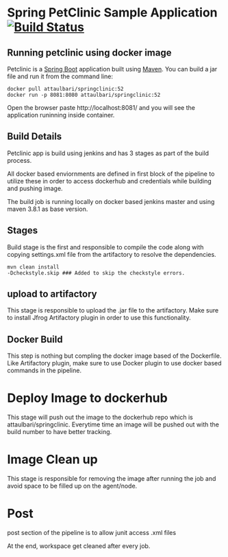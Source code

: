 # Spring PetClinic Sample Application [![Build Status](https://travis-ci.org/spring-projects/spring-petclinic.png?branch=main)](https://travis-ci.org/spring-projects/spring-petclinic/)


## Running petclinic using docker image
Petclinic is a [Spring Boot](https://spring.io/guides/gs/spring-boot) application built using [Maven](https://spring.io/guides/gs/maven/). You can build a jar file and run it from the command line:


```
docker pull attaulbari/springclinic:52
docker run -p 8081:8080 attaulbari/springclinic:52
```

Open the browser paste http://localhost:8081/ and you will see the application runinning inside container.


## Build Details

Petclinic app is build using jenkins and has 3 stages as part of the build process.

All docker based enviornments are defined in first block of the pipeline to utilize these in order to access dockerhub and credentials while building and pushing image.

The build job is running locally on docker based jenkins master and using maven 3.8.1 as base version.

## Stages

Build stage is the first and responsible to compile the code along with copying settings.xml file from the artifactory to resolve the dependencies.

```
mvn clean install 
-Dcheckstyle.skip ### Added to skip the checkstyle errors.
```

## upload to artifactory

This stage is responsible to upload the .jar file to the artifactory. Make sure to install Jfrog Artifactory plugin in order to use this functionality.

## Docker Build

This step is nothing but compling the docker image based of the Dockerfile. Like Artifactory plugin, make sure to use Docker plugin to use docker based commands in the pipeline.

# Deploy Image to dockerhub

This stage will push out the image to the dockerhub repo which is attaulbari/springclinic. Everytime time an image will be pushed out with the build number to have better tracking.

# Image Clean up

This stage is responsible for removing the image after running the job and avoid space to be filled up on the agent/node.

# Post

post section of the pipeline is to allow junit access .xml files

At the end, workspace get cleaned after every job.




